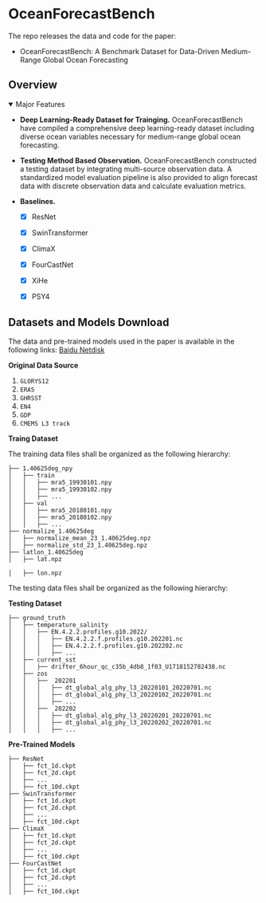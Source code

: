 # OceanForecastBench


The repo releases the data and code for the paper:
+ OceanForecastBench: A Benchmark Dataset for Data-Driven Medium-Range Global Ocean Forecasting

## Overview
<details open>
<summary>Major Features</summary>

- **Deep Learning-Ready Dataset for Trainging.**
  OceanForecastBench have compiled a comprehensive deep learning-ready dataset including diverse ocean variables necessary for medium-range global ocean forecasting.

- **Testing Method Based Observation.**
  OceanForecastBench constructed a testing dataset by integrating multi-source observation data.
 A standardized model evaluation pipeline is also provided to align forecast data with discrete observation data and calculate evaluation metrics.

- **Baselines.**
  - [x] ResNet
  - [x] SwinTransformer
  - [x] ClimaX
  - [x] FourCastNet
  - [x] XiHe
  - [x] PSY4
  

</details>

## Datasets and Models Download
The data and pre-trained models used in the paper is available in the following links: [Baidu Netdisk](https://pan.baidu.com/s/1THyTC4uzcB2nrhoqyP8eFw?pwd=iuw2 )

**Original Data Source**
1. `GLORYS12`
2. `ERA5`
3. `GHRSST`
4. `EN4`
5. `GDP`
6. `CMEMS L3 track`

**Traing Dataset**

The training data files shall be organized as the following hierarchy:
```plain
├── 1.40625deg_npy
│   ├── train
│   │	├── mra5_19930101.npy
│   │	├── mra5_19930102.npy
│   │	├── ...
│   ├── val
│   │	├── mra5_20180101.npy
│   │	├── mra5_20180102.npy
│   │	├── ...
├── normalize_1.40625deg
│   ├── normalize_mean_23_1.40625deg.npz
│   ├── normalize_std_23_1.40625deg.npz
├── latlon_1.40625deg
│   ├── lat.npz

│   ├── lon.npz

```
The testing data files shall be organized as the following hierarchy:


**Testing Dataset**
```plain
├── ground_truth
│   ├── temperature_salinity
│   │   ├── EN.4.2.2.profiles.g10.2022/
│   │   │	├── EN.4.2.2.f.profiles.g10.202201.nc
│   │   │	├── EN.4.2.2.f.profiles.g10.202202.nc
│   │   │	├── ...
│   ├── current_sst
│   │   ├── drifter_6hour_qc_c35b_4db8_1f03_U1718152782438.nc
│   ├── zos
│   │   ├──  202201
│   │   │	├── dt_global_alg_phy_l3_20220101_20220701.nc
│   │   │	├── dt_global_alg_phy_l3_20220102_20220701.nc
│   │   │	├── ...
│   │   ├──  202202
│   │   │	├── dt_global_alg_phy_l3_20220201_20220701.nc
│   │   │	├── dt_global_alg_phy_l3_20220202_20220701.nc
│   │   │	├── ...

```
**Pre-Trained Models**
```plain
├── ResNet
│   ├── fct_1d.ckpt
│   ├── fct_2d.ckpt
│   ├── ...
│   ├── fct_10d.ckpt
├── SwinTransformer
│   ├── fct_1d.ckpt
│   ├── fct_2d.ckpt
│   ├── ...
│   ├── fct_10d.ckpt
├── ClimaX
│   ├── fct_1d.ckpt
│   ├── fct_2d.ckpt
│   ├── ...
│   ├── fct_10d.ckpt
├── FourCastNet
│   ├── fct_1d.ckpt
│   ├── fct_2d.ckpt
│   ├── ...
│   ├── fct_10d.ckpt
```


